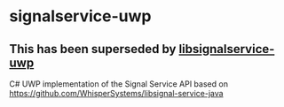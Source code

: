 ﻿# signalservice-uwp

## This has been superseded by [libsignalservice-uwp](https://github.com/golf1052/libsignalservice-uwp)

C# UWP implementation of the Signal Service API based on https://github.com/WhisperSystems/libsignal-service-java
